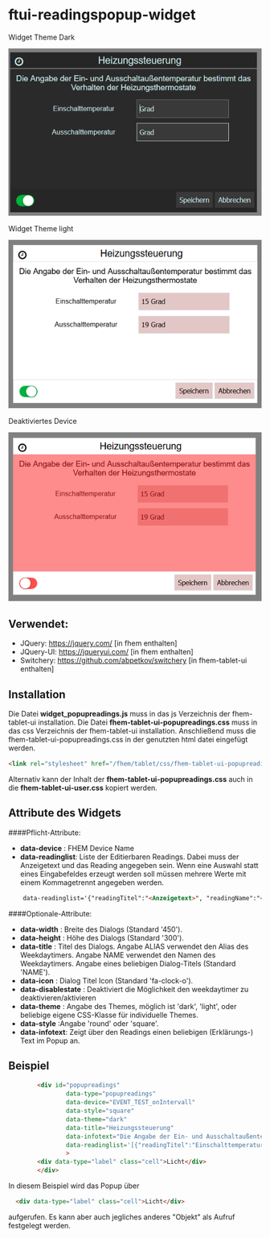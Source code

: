 # ftui-readingspopup-widget

Widget Theme Dark

![Std_dark](https://github.com/svenson08/ftui-readingspopup-widget/blob/master/screenshots/dark_default.PNG?raw=true "Std_dark")


Widget Theme light

![Std_light](https://github.com/svenson08/ftui-readingspopup-widget/blob/master/screenshots/light_default.PNG?raw=true "Std_light")

Deaktiviertes Device

![Std_Disabled](https://github.com/svenson08/ftui-readingspopup-widget/blob/master/screenshots/light_disabled.PNG?raw=true "Std_Disabled")

Verwendet:
-----------
* JQuery: https://jquery.com/  [in fhem enthalten]
* JQuery-UI: https://jqueryui.com/  [in fhem enthalten]
* Switchery: https://github.com/abpetkov/switchery   [in fhem-tablet-ui enthalten]

Installation
-------------
Die Datei **widget_popupreadings.js** muss in das js Verzeichnis der fhem-tablet-ui installation.
Die Datei **fhem-tablet-ui-popupreadings.css** muss in das css Verzeichnis der fhem-tablet-ui installation.
Anschließend muss die fhem-tablet-ui-popupreadings.css in der genutzten html datei eingefügt werden.
```html
<link rel="stylesheet" href="/fhem/tablet/css/fhem-tablet-ui-popupreadings.css" />
```
Alternativ kann der Inhalt der **fhem-tablet-ui-popupreadings.css** auch in die **fhem-tablet-ui-user.css** kopiert werden.
 
Attribute des Widgets
-----------
####Pflicht-Attribute:
- **data-device** : FHEM Device Name
- **data-readinglist**: Liste der Editierbaren Readings. Dabei muss der Anzeigetext und das Reading angegeben sein. Wenn eine Auswahl statt eines Eingabefeldes erzeugt werden soll müssen mehrere Werte mit einem Kommagetrennt angegeben werden.
```html
    data-readinglist='{"readingTitel":"<Anzeigetext>", "readingName":"<FHEM Reading aus dem Device>", "readingWerte":"<Wert1>,<Wert2>", "readingReadOnly":"true"}, {<Beliebige erweiterbar>}' : Liste der angezeigten Readings.
```

####Optionale-Attribute:
- **data-width** : Breite des Dialogs (Standard '450').
- **data-height** : Höhe des Dialogs (Standard '300').
- **data-title** : Titel des Dialogs. Angabe ALIAS verwendet den Alias des Weekdaytimers.
                                               Angabe NAME verwendet den Namen des Weekdaytimers.
                                               Angabe eines beliebigen Dialog-Titels (Standard 'NAME').
- **data-icon** : Dialog Titel Icon (Standard 'fa-clock-o').
- **data-disablestate** : Deaktiviert die Möglichkeit den weekdaytimer zu deaktivieren/aktivieren
- **data-theme** : Angabe des Themes, möglich ist 'dark', 'light', oder beliebige eigene CSS-Klasse für individuelle Themes.
- **data-style** :Angabe 'round' oder 'square'.
- **data-infotext**: Zeigt über den Readings einen beliebigen (Erklärungs-) Text im Popup an.

Beispiel
-----------
```html       
        <div id="popupreadings"
                data-type="popupreadings" 
                data-device="EVENT_TEST_onIntervall"    
                data-style="square" 
                data-theme="dark" 
                data-title="Heizungssteuerung"  
                data-infotext="Die Angabe der Ein- und Ausschaltaußentemperatur bestimmt das Verhalten der Heizungsthermostate" 
                data-readinglist='[{"readingTitel":"Einschalttemperatur", "readingName":"reading01", "readingValues":"13 Grad", "readingReadOnly":"false"}, {"readingTitel":"Ausschalttemperatur", "readingName":"reading02", "readingValues":"19 Grad", "readingReadOnly":"false"}]'
                >
        <div data-type="label" class="cell">Licht</div>
        </div>             
```        

In diesem Beispiel wird das Popup über 
```html
  <div data-type="label" class="cell">Licht</div>
```
aufgerufen. Es kann aber auch jegliches anderes "Objekt" als Aufruf festgelegt werden.